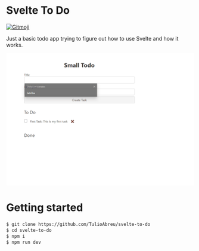# Svelte To Do

<a href="https://gitmoji.dev">
  <img src="https://img.shields.io/badge/gitmoji-%20😜%20😍-FFDD67.svg?style=flat-square" alt="Gitmoji">
</a>

Just a basic todo app trying to figure out how to use Svelte and how it works.

![Demo GIF](https://raw.githubusercontent.com/TulioAbreu/svelte-to-do/master/docs/svelte-todo.gif)

# Getting started

```
$ git clone https://github.com/TulioAbreu/svelte-to-do
$ cd svelte-to-do
$ npm i
$ npm run dev
```
